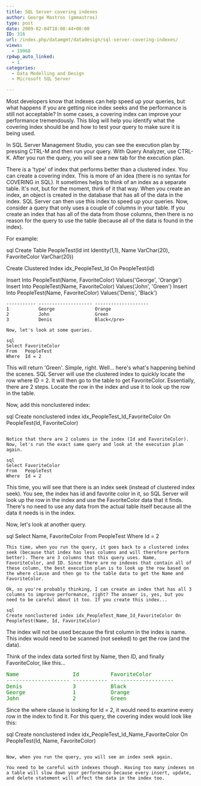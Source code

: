 ```yaml
---
title: SQL Server covering indexes
author: George Mastros (gmmastros)
type: post
date: 2009-02-04T18:08:44+00:00
ID: 316
url: /index.php/datamgmt/datadesign/sql-server-covering-indexes/
views:
  - 19968
rp4wp_auto_linked:
  - 1
categories:
  - Data Modelling and Design
  - Microsoft SQL Server

---
```

Most developers know that indexes can help speed up your queries, but what happens if you are getting nice index seeks and the performance is still not acceptable? In some cases, a covering index can improve your performance tremendously. This blog will help you identify what the covering index should be and how to test your query to make sure it is being used.

In SQL Server Management Studio, you can see the execution plan by pressing CTRL-M and then run your query. With Query Analyzer, use CTRL-K. After you run the query, you will see a new tab for the execution plan.

There is a 'type' of index that performs better than a clustered index. You can create a covering index. This is more of an idea (there is no syntax for COVERING in SQL). It sometimes helps to think of an index as a separate table. It's not, but for the moment, think of it that way. When you create an index, an object is created in the database that has all of the data in the index. SQL Server can then use this index to speed up your queries. Now, consider a query that only uses a couple of columns in your table. If you create an index that has all of the data from those columns, then there is no reason for the query to use the table (because all of the data is found in the index).

For example:

sql
Create Table PeopleTest(Id int Identity(1,1), Name VarChar(20), FavoriteColor VarChar(20))

Create Clustered Index idx_PeopleTest_Id On PeopleTest(id)


Insert Into PeopleTest(Name, FavoriteColor) Values('George', 'Orange')
Insert Into PeopleTest(Name, FavoriteColor) Values('John',   'Green')
Insert Into PeopleTest(Name, FavoriteColor) Values('Denis',  'Black')
```<pre style="color:green;">Id          Name                 FavoriteColor
----------- -------------------- --------------------
1           George               Orange
2           John                 Green
3           Denis                Black</pre>

Now, let's look at some queries.

sql
Select FavoriteColor
From   PeopleTest
Where  Id = 2
```
This will return 'Green'. Simple, right. Well... here's what's happening behind the scenes. SQL Server will use the clustered index to quickly locate the row where ID = 2. It will then go to the table to get FavoriteColor. Essentially, there are 2 steps. Locate the row in the index and use it to look up the row in the table.

Now, add this nonclustered index:

sql
Create nonclustered index idx_PeopleTest_Id_FavoriteColor On PeopleTest(Id, FavoriteColor)
```

Notice that there are 2 columns in the index (Id and FavoriteColor). Now, let's run the exact same query and look at the execution plan again.

sql
Select FavoriteColor
From   PeopleTest
Where  Id = 2
```
This time, you will see that there is an index seek (instead of clustered index seek). You see, the index has id and favorite color in it, so SQL Server will look up the row in the index and use the FavoriteColor data that it finds. There's no need to use any data from the actual table itself because all the data it needs is in the index.

Now, let's look at another query.

sql
Select Name, FavoriteColor
From   PeopleTest
Where  Id = 2
```
This time, when you run the query, it goes back to a clustered index seek (because that index has less columns and will therefore perform better). There are 3 columns that this query uses. Name, FavoriteColor, and ID. Since there are no indexes that contain all of these column, the best execution plan is to look up the row based on the where clause and then go to the table data to get the Name and FavoriteColor.

Ok, so you're probably thinking, I can create an index that has all 3 columns to improve performance, right? The answer is, yes, but you need to be careful about it too. If you create this index...

sql
Create nonclustered index idx_PeopleTest_Name_Id_FavoriteColor On PeopleTest(Name, Id, FavoriteColor)
```

The index will not be used because the first column in the index is name. This index would need to be scanned (not seeked) to get the row (and the data).

Think of the index data sorted first by Name, then ID, and finally FavoriteColor, like this...

<pre style="color:green;">Name                 Id          FavoriteColor
-------------------- ----------- --------------------
Denis                3           Black
George               1           Orange
John                 2           Green</pre>

Since the where clause is looking for Id = 2, it would need to examine every row in the index to find it. For this query, the covering index would look like this:

sql
Create nonclustered index idx_PeopleTest_Id_Name_FavoriteColor On PeopleTest(Id, Name, FavoriteColor)
```

Now, when you run the query, you will see an index seek again.

You need to be careful with indexes though. Having too many indexes on a table will slow down your performance because every insert, update, and delete statement will affect the data in the index too.